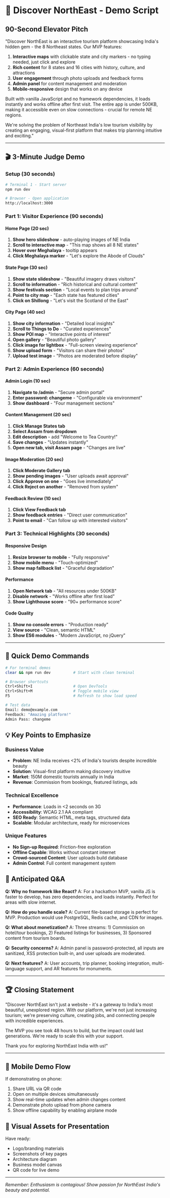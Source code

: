 # 🎯 Discover NorthEast - Demo Script

## 90-Second Elevator Pitch

"Discover NorthEast is an interactive tourism platform showcasing India's hidden gem - the 8 Northeast states. Our MVP features:

1. **Interactive maps** with clickable state and city markers - no typing needed, just click and explore
2. **Rich content** for 8 states and 16 cities with history, culture, and attractions
3. **User engagement** through photo uploads and feedback forms
4. **Admin panel** for content management and moderation
5. **Mobile-responsive** design that works on any device

Built with vanilla JavaScript and no framework dependencies, it loads instantly and works offline after first visit. The entire app is under 500KB, making it accessible even on slow connections - crucial for remote NE regions.

We're solving the problem of Northeast India's low tourism visibility by creating an engaging, visual-first platform that makes trip planning intuitive and exciting."

---

## 🎬 3-Minute Judge Demo

### Setup (30 seconds)
```bash
# Terminal 1 - Start server
npm run dev

# Browser - Open application
http://localhost:3000
```

### Part 1: Visitor Experience (90 seconds)

#### Home Page (20 sec)
1. **Show hero slideshow** - auto-playing images of NE India
2. **Scroll to interactive map** - "This map shows all 8 NE states"
3. **Hover over Meghalaya** - tooltip appears
4. **Click Meghalaya marker** - "Let's explore the Abode of Clouds"

#### State Page (30 sec)
1. **Show state slideshow** - "Beautiful imagery draws visitors"
2. **Scroll to information** - "Rich historical and cultural content"
3. **Show festivals section** - "Local events to plan trips around"
4. **Point to city map** - "Each state has featured cities"
5. **Click on Shillong** - "Let's visit the Scotland of the East"

#### City Page (40 sec)
1. **Show city information** - "Detailed local insights"
2. **Scroll to Things to Do** - "Curated experiences"
3. **Show POI map** - "Interactive points of interest"
4. **Open gallery** - "Beautiful photo gallery"
5. **Click image for lightbox** - "Full-screen viewing experience"
6. **Show upload form** - "Visitors can share their photos"
7. **Upload test image** - "Photos are moderated before display"

### Part 2: Admin Experience (60 seconds)

#### Admin Login (10 sec)
1. **Navigate to /admin** - "Secure admin portal"
2. **Enter password: changeme** - "Configurable via environment"
3. **Show dashboard** - "Four management sections"

#### Content Management (20 sec)
1. **Click Manage States tab**
2. **Select Assam from dropdown**
3. **Edit description** - add "Welcome to Tea Country!"
4. **Save changes** - "Updates instantly"
5. **Open new tab, visit Assam page** - "Changes are live"

#### Image Moderation (20 sec)
1. **Click Moderate Gallery tab**
2. **Show pending images** - "User uploads await approval"
3. **Click Approve on one** - "Goes live immediately"
4. **Click Reject on another** - "Removed from system"

#### Feedback Review (10 sec)
1. **Click View Feedback tab**
2. **Show feedback entries** - "Direct user communication"
3. **Point to email** - "Can follow up with interested visitors"

### Part 3: Technical Highlights (30 seconds)

#### Responsive Design
1. **Resize browser to mobile** - "Fully responsive"
2. **Show mobile menu** - "Touch-optimized"
3. **Show map fallback list** - "Graceful degradation"

#### Performance
1. **Open Network tab** - "All resources under 500KB"
2. **Disable network** - "Works offline after first load"
3. **Show Lighthouse score** - "90+ performance score"

#### Code Quality
1. **Show no console errors** - "Production ready"
2. **View source** - "Clean, semantic HTML"
3. **Show ES6 modules** - "Modern JavaScript, no jQuery"

---

## 🚀 Quick Demo Commands

```bash
# For terminal demos
clear && npm run dev          # Start with clean terminal

# Browser shortcuts
Ctrl+Shift+I                  # Open DevTools
Ctrl+Shift+M                  # Toggle mobile view
F5                            # Refresh to show load speed

# Test data
Email: demo@example.com
Feedback: "Amazing platform!"
Admin Pass: changeme
```

## 💡 Key Points to Emphasize

### Business Value
- **Problem**: NE India receives <2% of India's tourists despite incredible beauty
- **Solution**: Visual-first platform making discovery intuitive
- **Market**: 150M domestic tourists annually in India
- **Revenue**: Commission from bookings, featured listings, ads

### Technical Excellence
- **Performance**: Loads in <2 seconds on 3G
- **Accessibility**: WCAG 2.1 AA compliant
- **SEO Ready**: Semantic HTML, meta tags, structured data
- **Scalable**: Modular architecture, ready for microservices

### Unique Features
- **No Sign-up Required**: Friction-free exploration
- **Offline Capable**: Works without constant internet
- **Crowd-sourced Content**: User uploads build database
- **Admin Control**: Full content management system

## 🎤 Anticipated Q&A

**Q: Why no framework like React?**
A: For a hackathon MVP, vanilla JS is faster to develop, has zero dependencies, and loads instantly. Perfect for areas with slow internet.

**Q: How do you handle scale?**
A: Current file-based storage is perfect for MVP. Production would use PostgreSQL, Redis cache, and CDN for images.

**Q: What about monetization?**
A: Three streams: 1) Commission on hotel/tour bookings, 2) Featured listings for businesses, 3) Sponsored content from tourism boards.

**Q: Security concerns?**
A: Admin panel is password-protected, all inputs are sanitized, XSS protection built-in, and user uploads are moderated.

**Q: Next features?**
A: User accounts, trip planner, booking integration, multi-language support, and AR features for monuments.

---

## 🏆 Closing Statement

"Discover NorthEast isn't just a website - it's a gateway to India's most beautiful, unexplored region. With our platform, we're not just increasing tourism; we're preserving culture, creating jobs, and connecting people with incredible experiences.

The MVP you see took 48 hours to build, but the impact could last generations. We're ready to scale this with your support.

Thank you for exploring NorthEast India with us!"

---

## 📱 Mobile Demo Flow

If demonstrating on phone:
1. Share URL via QR code
2. Open on multiple devices simultaneously
3. Show real-time updates when admin changes content
4. Demonstrate photo upload from phone camera
5. Show offline capability by enabling airplane mode

## 🎨 Visual Assets for Presentation

Have ready:
- Logo/branding materials
- Screenshots of key pages
- Architecture diagram
- Business model canvas
- QR code for live demo

---

*Remember: Enthusiasm is contagious! Show passion for NorthEast India's beauty and potential.*